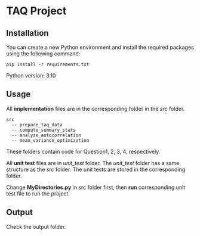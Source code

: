 # TAQ Project

## Installation
You can create a new Python environment and install the required packages using the following command:  

```pip install -r requirements.txt```

Python version: 3.10

## Usage
All **implementation** files are in the corresponding folder in the _src_ folder.
```
src
  -- prepare_taq_data
  -- compute_summary_stats
  -- analyze_autocorrelation
  -- mean_variance_optimization
```
These folders contain code for Question1, 2, 3, 4, respectively. 

All **unit test** files are in _unit_test_ folder. The _unit_test_ folder has a same structure as the _src_ folder. The unit tests are stored in the corresponding folder.


Change **MyDirectories.py** in src folder first, then **run** corresponding unit test file to run the project.

## Output
Check the output folder.

[//]: # ()
[//]: # (## Requirements: )

[//]: # (comment this out after finish writing)

[//]: # (1. README.txt file:)

[//]: # (&#40;a&#41; It should explain what parts of your code need to be changed to run your code in a different environment, including the installation of packages, references to databases and files, and assumptions about versions of Python and versions of packages used. To the extent possible, put references to absolute file locations and other constants as class variables in MyDirectories.py. &#40;An example of MyDirectories.py has been uploaded to your lecture content directory.&#41; Instructors and graders will have to be able to easiliy modify your MyDirectories.py to run your code in their environment.)

[//]: # (&#40;b&#41; It should explain how to run your unit tests.)

[//]: # (&#40;c&#41; Along with MyDirectories.py, it should specify where output files &#40;if any&#41; can be found.)